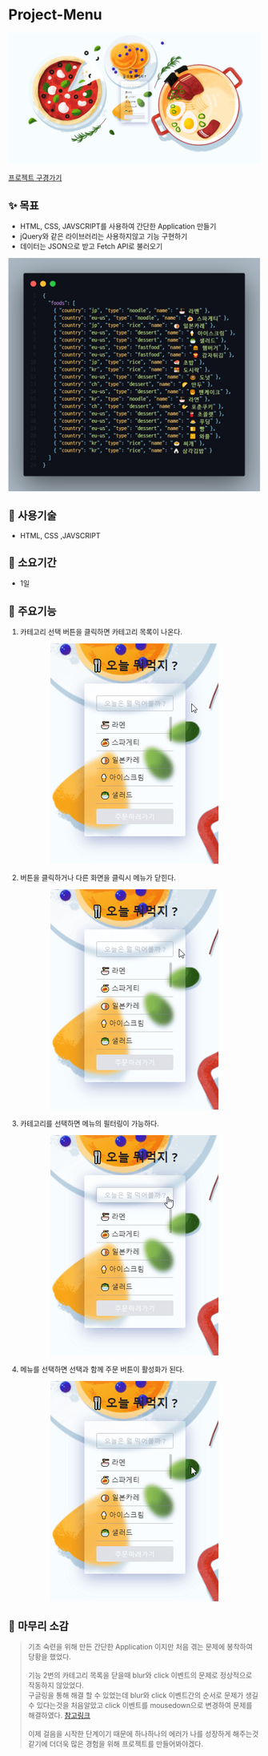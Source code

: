 # Project-Menu

![Alt text](./assets/landing-image.jpg)

[프로젝트 구경가기](https://baegofda.github.io/Project-Menu/)

## **✨ 목표**

- HTML, CSS, JAVSCRIPT를 사용하여 간단한 Application 만들기
- jQuery와 같은 라이브러리는 사용하지않고 기능 구현하기
- 데이터는 JSON으로 받고 Fetch API로 불러오기
<p align="center"><img src="./assets/code.png"/></p>

## **🧰 사용기술**

- HTML, CSS ,JAVSCRIPT

## **📅 소요기간**

- 1일

## **👀 주요기능**

1. 카테고리 선택 버튼을 클릭하면 카테고리 목록이 나온다.

<p align="center"><img src="./assets/category-toggle.gif"/></p>

2. 버튼을 클릭하거나 다른 화면을 클릭시 메뉴가 닫힌다.

<p align="center"><img src="./assets/category-close.gif"/></p>

3. 카테고리를 선택하면 메뉴의 필터링이 가능하다.

<p align="center"><img src="./assets/category-select.gif"/></p>

4. 메뉴를 선택하면 선택과 함께 주문 버튼이 활성화가 된다.

<p align="center"><img src="./assets/menu-select.gif"/></p>

## **👋 마무리 소감**

> 기초 숙련을 위해 만든 간단한 Application 이지만 처음 겪는 문제에 봉착하여 당황을 했었다.<br><br>
> 기능 2번의 카테고리 목록을 닫을때 blur와 click 이벤트의 문제로 정상적으로 작동하지 않았었다.  
> 구글링을 통해 해결 할 수 있었는데 blur와 click 이벤트간의 순서로 문제가 생길 수 있다는것을 처음알았고 click 이벤트를 mousedown으로 변경하여 문제를 해결하였다.
> [참고링크](https://p-iknow.netlify.app/front-end/mouse-blur-event-order)<br><br>
> 이제 걸음을 시작한 단계이기 때문에 하나하나의 에러가 나를 성장하게 해주는것 같기에 더더욱 많은 경험을 위해 프로젝트를 만들어봐야겠다.
